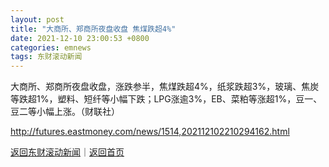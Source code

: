 ```yaml
---
layout: post
title: "大商所、郑商所夜盘收盘 焦煤跌超4%"
date: 2021-12-10 23:00:53 +0800
categories: emnews
tags: 东财滚动新闻
---
```


大商所、郑商所夜盘收盘，涨跌参半，焦煤跌超4%，纸浆跌超3%，玻璃、焦炭等跌超1%，塑料、短纤等小幅下跌；LPG涨逾3%，EB、菜粕等涨超1%，豆一、豆二等小幅上涨。（财联社）

<http://futures.eastmoney.com/news/1514,202112102210294162.html>

[返回东财滚动新闻](//finews.withounder.com/emnews/)｜[返回首页](//finews.withounder.com/)